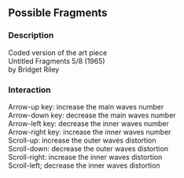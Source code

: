## Possible Fragments

### Description

Coded version of the art piece  
Untitled Fragments 5/8 (1965)  
by Bridget Riley

### Interaction

Arrow-up key: increase the main waves number  
Arrow-down key: decrease the main waves number  
Arrow-left key: decrease the inner waves number  
Arrow-right key: increase the inner waves number  
Scroll-up: increase the outer waves distortion  
Scroll-down: decrease the outer waves distortion  
Scroll-right: increase the inner waves distortion  
Scroll-left; decrease the inner waves distortion  
